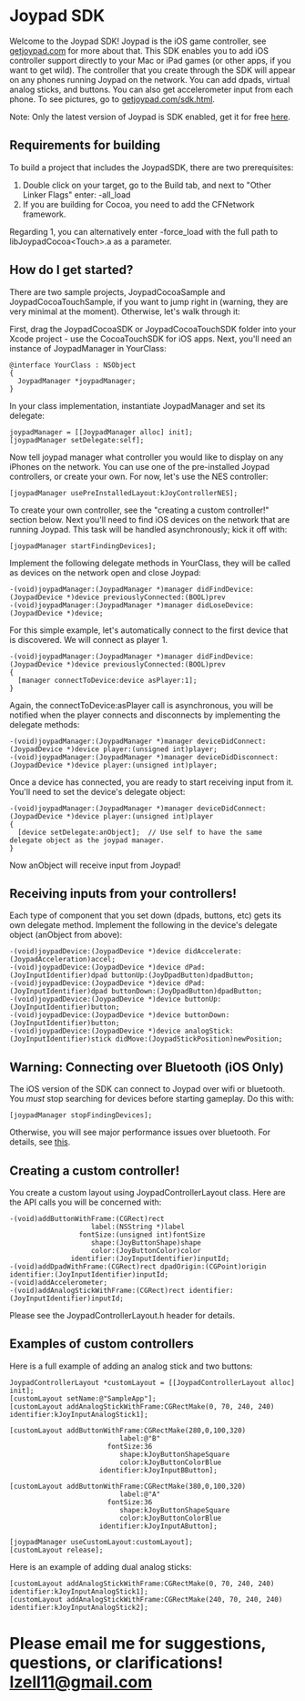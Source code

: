 Joypad SDK 
=========

Welcome to the Joypad SDK!  Joypad is the iOS game controller, see [getjoypad.com](http://getjoypad.com "Joypad") for more about that.
This SDK enables you to add iOS controller support directly to your Mac or iPad games (or other apps, if you want to get wild).
The controller that you create through the SDK will appear on any phones running Joypad on the network.  You can add dpads,
virtual analog sticks, and buttons.  You can also get accelerometer input from each phone.
To see pictures, go to [getjoypad.com/sdk.html](http://getjoypad.com/sdk.html "Joypad SDK").

Note: Only the latest version of Joypad is SDK enabled, 
get it for free [here](http://itunes.apple.com/us/app/joypad-game-controller/id411422117?mt=8 "Joypad").

Requirements for building
----------------------------
To build a project that includes the JoypadSDK, there are two prerequisites: 
 
1.  Double click on your target, go to the Build tab, and next to "Other Linker Flags" enter:
 	-all_load
2.  If you are building for Cocoa, you need to add the CFNetwork framework.

Regarding 1, you can alternatively enter -force_load with the full path to libJoypadCocoa&lt;Touch&gt;.a as a parameter.
	
How do I get started?
----------

There are two sample projects, JoypadCocoaSample and JoypadCocoaTouchSample, if you want to jump right in (warning, 
they are very minimal at the moment).
Otherwise, let's walk through it: 

First, drag the JoypadCocoaSDK or JoypadCocoaTouchSDK folder into your Xcode project - 
use the CocoaTouchSDK for iOS apps.  Next, you'll need an instance of JoypadManager in YourClass:

    @interface YourClass : NSObject
    {
      JoypadManager *joypadManager;
    }

In your class implementation, instantiate JoypadManager and set its delegate:

    joypadManager = [[JoypadManager alloc] init];
    [joypadManager setDelegate:self];

Now tell joypad manager what controller you would like to display on any iPhones
on the network.  You can use one of the pre-installed Joypad controllers, or create your own.
For now, let's use the NES controller: 

    [joypadManager usePreInstalledLayout:kJoyControllerNES];

To create your own controller, see the "creating a custom controller!" section below.
Next you'll need to find iOS devices on the network that are running Joypad.  This task will be handled
asynchronously; kick it off with: 
  
    [joypadManager startFindingDevices];

Implement the following delegate methods in YourClass, they will be called as devices on the network open and close Joypad: 

    -(void)joypadManager:(JoypadManager *)manager didFindDevice:(JoypadDevice *)device previouslyConnected:(BOOL)prev
    -(void)joypadManager:(JoypadManager *)manager didLoseDevice:(JoypadDevice *)device;

For this simple example, let's automatically connect to the first device that is discovered.  We will connect as player 1.

    -(void)joypadManager:(JoypadManager *)manager didFindDevice:(JoypadDevice *)device previouslyConnected:(BOOL)prev
    {
      [manager connectToDevice:device asPlayer:1];
    }
    

Again, the connectToDevice:asPlayer call is asynchronous, you will be notified when the player connects and disconnects by implementing the delegate methods: 

    -(void)joypadManager:(JoypadManager *)manager deviceDidConnect:(JoypadDevice *)device player:(unsigned int)player;
    -(void)joypadManager:(JoypadManager *)manager deviceDidDisconnect:(JoypadDevice *)device player:(unsigned int)player;

Once a device has connected, you are ready to start receiving input from it.  You'll need to set the device's delegate object: 

    -(void)joypadManager:(JoypadManager *)manager deviceDidConnect:(JoypadDevice *)device player:(unsigned int)player
    {
      [device setDelegate:anObject];  // Use self to have the same delegate object as the joypad manager.
    }

Now anObject will receive input from Joypad!

Receiving inputs from your controllers!
--------------------------------------

Each type of component that you set down (dpads, buttons, etc) gets its own delegate method.  Implement the following in the device's delegate object (anObject from above):

    -(void)joypadDevice:(JoypadDevice *)device didAccelerate:(JoypadAcceleration)accel;
    -(void)joypadDevice:(JoypadDevice *)device dPad:(JoyInputIdentifier)dpad buttonUp:(JoyDpadButton)dpadButton;
    -(void)joypadDevice:(JoypadDevice *)device dPad:(JoyInputIdentifier)dpad buttonDown:(JoyDpadButton)dpadButton;
    -(void)joypadDevice:(JoypadDevice *)device buttonUp:(JoyInputIdentifier)button;
    -(void)joypadDevice:(JoypadDevice *)device buttonDown:(JoyInputIdentifier)button;
    -(void)joypadDevice:(JoypadDevice *)device analogStick:(JoyInputIdentifier)stick didMove:(JoypadStickPosition)newPosition;

Warning: Connecting over Bluetooth (iOS Only)
---------------------------------------------------
The iOS version of the SDK can connect to Joypad over wifi or bluetooth.  You *must* stop searching for devices before starting
gameplay.  Do this with: 

    [joypadManager stopFindingDevices];
    
Otherwise, you will see major performance issues over bluetooth.  For details,
see [this](https://github.com/lzell/JoypadSDK/wiki/SDK-FAQ "Joypad SDK FAQ").


Creating a custom controller!
-----------------------------

You create a custom layout using JoypadControllerLayout class.  Here are the API calls you will be
concerned with: 

    -(void)addButtonWithFrame:(CGRect)rect 
                        label:(NSString *)label
                     fontSize:(unsigned int)fontSize 
                        shape:(JoyButtonShape)shape 
                        color:(JoyButtonColor)color 
                   identifier:(JoyInputIdentifier)inputId;
    -(void)addDpadWithFrame:(CGRect)rect dpadOrigin:(CGPoint)origin identifier:(JoyInputIdentifier)inputId;
    -(void)addAccelerometer;
    -(void)addAnalogStickWithFrame:(CGRect)rect identifier:(JoyInputIdentifier)inputId;

Please see the JoypadControllerLayout.h header for details.
    

Examples of custom controllers
-------------------------------
Here is a full example of adding an analog stick and two buttons: 

    JoypadControllerLayout *customLayout = [[JoypadControllerLayout alloc] init];
    [customLayout setName:@"SampleApp"];
    [customLayout addAnalogStickWithFrame:CGRectMake(0, 70, 240, 240) identifier:kJoyInputAnalogStick1];
    
    [customLayout addButtonWithFrame:CGRectMake(280,0,100,320) 
                               label:@"B" 
                            fontSize:36
                               shape:kJoyButtonShapeSquare
                               color:kJoyButtonColorBlue
                          identifier:kJoyInputBButton];
    
    [customLayout addButtonWithFrame:CGRectMake(380,0,100,320) 
                               label:@"A" 
                            fontSize:36
                               shape:kJoyButtonShapeSquare
                               color:kJoyButtonColorBlue
                          identifier:kJoyInputAButton];
    
    [joypadManager useCustomLayout:customLayout];
    [customLayout release];


Here is an example of adding dual analog sticks: 

    [customLayout addAnalogStickWithFrame:CGRectMake(0, 70, 240, 240) identifier:kJoyInputAnalogStick1];
    [customLayout addAnalogStickWithFrame:CGRectMake(240, 70, 240, 240) identifier:kJoyInputAnalogStick2];


Please email me for suggestions, questions, or clarifications!  lzell11@gmail.com
========================
